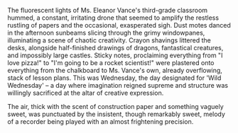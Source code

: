 The fluorescent lights of Ms. Eleanor Vance's third-grade classroom hummed, a constant, irritating drone that seemed to amplify the restless rustling of papers and the occasional, exasperated sigh.  Dust motes danced in the afternoon sunbeams slicing through the grimy windowpanes, illuminating a scene of chaotic creativity.  Crayon shavings littered the desks, alongside half-finished drawings of dragons, fantastical creatures, and impossibly large castles.  Sticky notes, proclaiming everything from "I love pizza!" to "I'm going to be a rocket scientist!" were plastered onto everything from the chalkboard to Ms. Vance's own, already overflowing, stack of lesson plans.  This was Wednesday, the day designated for 'Wild Wednesday' – a day where imagination reigned supreme and structure was willingly sacrificed at the altar of creative expression.


The air, thick with the scent of construction paper and something vaguely sweet, was punctuated by the insistent, though remarkably sweet, melody of a recorder being played with an almost frightening precision.
